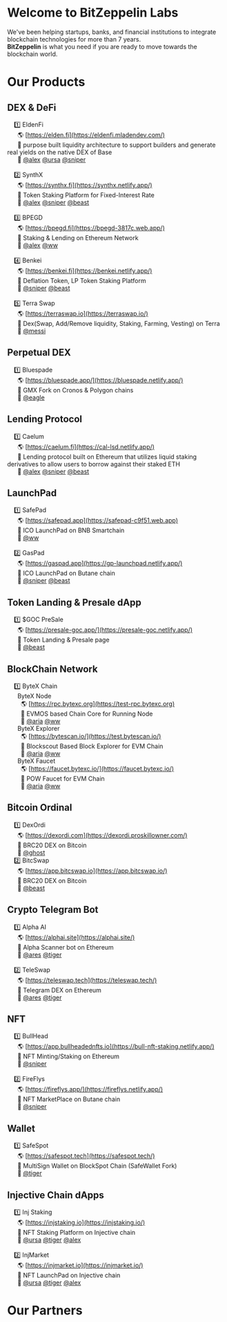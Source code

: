 # Welcome to BitZeppelin Labs

We've been helping startups, banks, and financial institutions to integrate blockchain technologies for more than 7 years. <br />
**BitZeppelin** is what you need if you are ready to move towards the blockchain world. <br />

# Our Products
## DEX & DeFi
&nbsp; &nbsp; 1️⃣  EldenFi <br />
&nbsp; &nbsp; &nbsp; 🌎 [https://elden.fi](https://eldenfi.mladendev.com/) <br />
&nbsp; &nbsp; &nbsp; 📌 purpose built liquidity architecture to support builders and generate real yields on the native DEX of Base <br />
&nbsp; &nbsp; &nbsp; 👥 [@alex](https://t.me/whaler0x) [@ursa](https://t.me/mladendev) [@sniper](https://t.me/zxapolloeth)<br />
<br />
&nbsp; &nbsp; 2️⃣  SynthX <br />
&nbsp; &nbsp; &nbsp; 🌎 [https://synthx.fi](https://synthx.netlify.app/) <br />
&nbsp; &nbsp; &nbsp; 📌 Token Staking Platform for Fixed-Interest Rate <br />
&nbsp; &nbsp; &nbsp; 👥 [@alex](https://t.me/whaler0x) [@sniper](https://t.me/zxapolloeth) [@beast](https://t.me/crypto0405)<br />
<br />
&nbsp; &nbsp; 3️⃣  BPEGD <br />
&nbsp; &nbsp; &nbsp; 🌎 [https://bpegd.fi](https://bpegd-3817c.web.app/) <br />
&nbsp; &nbsp; &nbsp; 📌 Staking & Lending on Ethereum Network <br />
&nbsp; &nbsp; &nbsp; 👥 [@alex](https://t.me/whaler0x) [@ww](https://t.me/ktman114)<br />
<br />
&nbsp; &nbsp; 4️⃣  Benkei <br />
&nbsp; &nbsp; &nbsp; 🌎 [https://benkei.fi](https://benkei.netlify.app/) <br />
&nbsp; &nbsp; &nbsp; 📌 Deflation Token, LP Token Staking Platform <br />
&nbsp; &nbsp; &nbsp; 👥 [@sniper](https://t.me/zxapolloeth) [@beast](https://t.me/crypto0405)<br />
<br />
&nbsp; &nbsp; 5️⃣  Terra Swap <br />
&nbsp; &nbsp; &nbsp; 🌎 [https://terraswap.io](https://terraswap.io/) <br />
&nbsp; &nbsp; &nbsp; 📌 Dex(Swap, Add/Remove liquidity, Staking, Farming, Vesting) on Terra <br />
&nbsp; &nbsp; &nbsp; 👥 [@messi](https://t.me/@legendblockchain)<br />

## Perpetual DEX
&nbsp; &nbsp; 1️⃣  Bluespade <br />
&nbsp; &nbsp; &nbsp; 🌎 [https://bluespade.app/](https://bluespade.netlify.app/) <br />
&nbsp; &nbsp; &nbsp; 📌 GMX Fork on Cronos & Polygon chains <br />
&nbsp; &nbsp; &nbsp; 👥 [@eagle](https://t.me/cryptofieldking) <br />

## Lending Protocol
&nbsp; &nbsp; 1️⃣  Caelum  <br />
&nbsp; &nbsp; &nbsp; 🌎 [https://caelum.fi](https://cal-lsd.netlify.app/) <br />
&nbsp; &nbsp; &nbsp; 📌 Lending protocol built on Ethereum that utilizes liquid staking derivatives to allow users to borrow against their staked ETH <br />
&nbsp; &nbsp; &nbsp; 👥 [@alex](https://t.me/whaler0x) [@sniper](https://t.me/zxapolloeth) [@beast](https://t.me/crypto0405)<br />

## LaunchPad
&nbsp; &nbsp; 1️⃣  SafePad <br />
&nbsp; &nbsp; &nbsp; 🌎 [https://safepad.app](https://safepad-c9f51.web.app) <br />
&nbsp; &nbsp; &nbsp; 📌 ICO LaunchPad on BNB Smartchain <br />
&nbsp; &nbsp; &nbsp; 👥 [@ww](https://t.me/ktman114) <br />
<br />
&nbsp; &nbsp; 2️⃣  GasPad <br />
&nbsp; &nbsp; &nbsp; 🌎 [https://gaspad.app](https://gp-launchpad.netlify.app/) <br />
&nbsp; &nbsp; &nbsp; 📌 ICO LaunchPad on Butane chain <br />
&nbsp; &nbsp; &nbsp; 👥 [@sniper](https://t.me/zxapolloeth) [@beast](https://t.me/crypto0405)<br />

## Token Landing & Presale dApp
&nbsp; &nbsp; 1️⃣  $GOC PreSale <br />
&nbsp; &nbsp; &nbsp; 🌎 [https://presale-goc.app/](https://presale-goc.netlify.app/) <br />
&nbsp; &nbsp; &nbsp; 📌 Token Landing & Presale page <br />
&nbsp; &nbsp; &nbsp; 👥 [@beast](https://t.me/crypto0405)<br />

## BlockChain Network
&nbsp; &nbsp; 1️⃣  ByteX Chain <br />
&nbsp; &nbsp; &nbsp; ByteX Node <br />
&nbsp; &nbsp; &nbsp; &nbsp; 🌎 [https://rpc.bytexc.org](https://test-rpc.bytexc.org) <br />
&nbsp; &nbsp; &nbsp; &nbsp; 📌 EVMOS based Chain Core for Running Node <br />
&nbsp; &nbsp; &nbsp; &nbsp; 👥 [@aria](https://t.me/DreamWorksDev) [@ww](https://t.me/ktman114)<br />
&nbsp; &nbsp; &nbsp; ByteX Explorer <br />
&nbsp; &nbsp; &nbsp; &nbsp; 🌎 [https://bytescan.io/](https://test.bytescan.io/) <br />
&nbsp; &nbsp; &nbsp; &nbsp; 📌 Blockscout Based Block Explorer for EVM Chain <br />
&nbsp; &nbsp; &nbsp; &nbsp; 👥 [@aria](https://t.me/DreamWorksDev) [@ww](https://t.me/ktman114)<br />
&nbsp; &nbsp; &nbsp; ByteX Faucet <br />
&nbsp; &nbsp; &nbsp; &nbsp; 🌎 [https://faucet.bytexc.io/](https://faucet.bytexc.io/) <br />
&nbsp; &nbsp; &nbsp; &nbsp; 📌 POW Faucet for EVM Chain <br />
&nbsp; &nbsp; &nbsp; &nbsp; 👥 [@aria](https://t.me/DreamWorksDev) [@ww](https://t.me/ktman114)<br />

## Bitcoin Ordinal
&nbsp; &nbsp; 1️⃣  DexOrdi <br />
&nbsp; &nbsp; &nbsp; 🌎 [https://dexordi.com](https://dexordi.proskillowner.com/) <br />
&nbsp; &nbsp; &nbsp; 📌 BRC20 DEX on Bitcoin <br />
&nbsp; &nbsp; &nbsp; 👥 [@ghost](https://t.me/proskillowner)
<br />
&nbsp; &nbsp; 2️⃣  BitcSwap <br />
&nbsp; &nbsp; &nbsp; 🌎 [https://app.bitcswap.io](https://app.bitcswap.io/) <br />
&nbsp; &nbsp; &nbsp; 📌 BRC20 DEX on Bitcoin <br />
&nbsp; &nbsp; &nbsp; 👥 [@beast](https://t.me/crypto0405) <br />

## Crypto Telegram Bot
&nbsp; &nbsp; 1️⃣  Alpha AI  <br />
&nbsp; &nbsp; &nbsp; 🌎 [https://alphai.site](https://alphai.site/) <br />
&nbsp; &nbsp; &nbsp; 📌 Alpha Scanner bot on Ethereum <br />
&nbsp; &nbsp; &nbsp; 👥 [@ares](https://t.me/Sparkleye) [@tiger](https://t.me/DraganManager) <br />
<br />
&nbsp; &nbsp; 2️⃣  TeleSwap <br />
&nbsp; &nbsp; &nbsp; 🌎 [https://teleswap.tech](https://teleswap.tech/) <br />
&nbsp; &nbsp; &nbsp; 📌 Telegram DEX on Ethereum <br />
&nbsp; &nbsp; &nbsp; 👥 [@ares](https://t.me/Sparkleye) [@tiger](https://t.me/DraganManager) <br />

## NFT
&nbsp; &nbsp; 1️⃣  BullHead <br />
&nbsp; &nbsp; &nbsp; 🌎 [https://app.bullheadednfts.io](https://bull-nft-staking.netlify.app/) <br />
&nbsp; &nbsp; &nbsp; 📌 NFT Minting/Staking on Ethereum <br />
&nbsp; &nbsp; &nbsp; 👥 [@sniper](https://t.me/zxapolloeth) <br />
<br />
&nbsp; &nbsp; 2️⃣  FireFlys <br />
&nbsp; &nbsp; &nbsp; 🌎 [https://fireflys.app/](https://fireflys.netlify.app/) <br />
&nbsp; &nbsp; &nbsp; 📌 NFT MarketPlace on Butane chain <br />
&nbsp; &nbsp; &nbsp; 👥 [@sniper](https://t.me/zxapolloeth) <br />

## Wallet
&nbsp; &nbsp; 1️⃣  SafeSpot <br />
&nbsp; &nbsp; &nbsp; 🌎 [https://safespot.tech](https://safespot.tech/) <br />
&nbsp; &nbsp; &nbsp; 📌 MultiSign Wallet on BlockSpot Chain (SafeWallet Fork) <br />
&nbsp; &nbsp; &nbsp; 👥 [@tiger](https://t.me/DraganManager) <br />

## Injective Chain dApps
&nbsp; &nbsp; 1️⃣  Inj Staking <br />
&nbsp; &nbsp; &nbsp; 🌎 [https://injstaking.io](https://injstaking.io/) <br />
&nbsp; &nbsp; &nbsp; 📌 NFT Staking Platform on Injective chain<br />
&nbsp; &nbsp; &nbsp; 👥 [@ursa](https://t.me/mladendev) [@tiger](https://t.me/DraganManager) [@alex](https://t.me/whaler0x) <br />
<br />
&nbsp; &nbsp; 2️⃣  InjMarket <br />
&nbsp; &nbsp; &nbsp; 🌎 [https://injmarket.io](https://injmarket.io/) <br />
&nbsp; &nbsp; &nbsp; 📌 NFT LaunchPad on Injective chain<br />
&nbsp; &nbsp; &nbsp; 👥 [@ursa](https://t.me/mladendev) [@tiger](https://t.me/DraganManager) [@alex](https://t.me/whaler0x) <br />

# Our Partners

